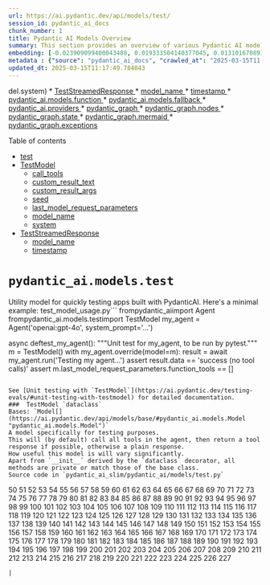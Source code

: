```yaml
---
url: https://ai.pydantic.dev/api/models/test/
session_id: pydantic_ai_docs
chunk_number: 1
title: Pydantic AI Models Overview
summary: This section provides an overview of various Pydantic AI models, including the TestStreamedResponse model, its attributes like model_name and timestamp, and links to additional related models and providers.
embedding: [-0.023909099400043488, 0.019333504140377045, 0.013101670891046524, -0.048153314739465714, 0.0030917495023459196, 0.014925464987754822, -0.03510964289307594, 0.0016965148970484734, 0.004427372477948666, 0.001825404935516417, 0.027969134971499443, -0.0714050754904747, 0.010472314432263374, -0.03013448789715767, -0.003763588611036539, 0.0018205716041848063, 0.004675485659390688, 0.025430001318454742, 0.003175528021529317, 0.04047146812081337, 0.05990808457136154, 0.027144238352775574, 0.016033919528126717, -0.029026033356785774, 0.009576529264450073, -0.00882252212613821, -0.029412703588604927, 0.0612485408782959, 0.0024054101668298244, -0.04645196348428726, 0.04640040919184685, -0.006119053810834885, -0.039285678416490555, -0.019062833860516548, 0.01845705136656761, -0.03498075157403946, 0.0002563703164923936, 0.01321122795343399, -0.013153227046132088, 0.039930131286382675, -0.03858967497944832, -0.03204206004738808, 0.0187921654433012, 0.03266073390841484, -0.05034444481134415, 0.03299584612250328, 0.014667685143649578, 0.01987484097480774, 0.012302553281188011, 0.027634020894765854, -0.04472483694553375, 0.030263377353549004, -0.0187921654433012, -0.005336047150194645, -0.00480437558144331, -0.016214365139603615, -0.03206783905625343, 0.014989909715950489, -0.005510048475116491, -0.0046174852177500725, 0.011761214584112167, 0.005635716486722231, -0.02363843098282814, 0.037403885275125504, -0.017516154795885086, -0.03588298335671425, -0.018585940822958946, 0.02601000666618347, -0.033872298896312714, -0.0069278390146791935, 0.004794708918780088, 0.016214365139603615, -0.06640414148569107, 0.006067498121410608, -0.03843500465154648, -0.0443381667137146, 0.041992370039224625, 0.0736735388636589, -0.01042720302939415, -0.004817264620214701, 0.0036926991306245327, 0.04395149648189545, 0.011406767182052135, 0.02020995505154133, -0.022955313324928284, -0.012592555023729801, -0.07790113240480423, -0.04727686196565628, -0.0208544060587883, -0.03490341827273369, -0.007662511896342039, -0.00457559572532773, -0.035908762365579605, 0.013365895487368107, 0.0875421017408371, 0.003931145649403334, -0.01045942585915327, -0.021305520087480545, 0.02552022412419319, 0.007591622415930033, 0.01715526171028614, -0.007804290857166052, -0.04640040919184685, 0.02454066090285778, 0.030907828360795975, -0.006702281069010496, 0.009196302853524685, -0.0146547956392169, -0.02601000666618347, 0.03508386388421059, -0.041760366410017014, -0.0023909099400043488, -0.0037152550648897886, 0.0018689053831622005, -0.07418909668922424, -0.01132298819720745, 0.0008095904486253858, -0.015569915063679218, 0.018405495211482048, -0.04065191373229027, 0.005519715137779713, 0.0030450269114226103, 0.04070346802473068, -0.013198338449001312, 0.03454252704977989, -0.020583737641572952, -0.00560349365696311, -0.05214890465140343, -0.04335860535502434, -0.01756771095097065, 0.017039261758327484, -0.005416603293269873, 0.02167930267751217, -0.00757228909060359, -0.001361400936730206, -0.007262953091412783, -0.060372088104486465, -0.016394810751080513, -0.023122869431972504, 0.03095938451588154, 0.0037958112079650164, -0.02108640782535076, 0.008384295739233494, 0.02102196216583252, -0.016858814284205437, 0.009434749372303486, -0.018921054899692535, 0.0015039854915812612, 0.002021962311118841, 0.033279404044151306, 0.020171288400888443, 0.053979143500328064, -0.016884593293070793, -0.013829899951815605, -0.02915492281317711, -0.0031819725409150124, -0.007088951300829649, 0.05031866580247879, 0.010768761858344078, -0.061351653188467026, -0.0010585093405097723, 0.03982701897621155, -0.054958704859018326, 0.015737472102046013, -0.04701907932758331, 0.010285424068570137, -0.041760366410017014, -0.03472297266125679, -0.054133810102939606, -0.008809633553028107, 0.05057644471526146, 0.010710760951042175, -0.004546595737338066, -0.008506741374731064, 0.016033919528126717, -0.009737641550600529, -0.06109387055039406, -0.051762234419584274, -0.043719496577978134, -0.05256135016679764, -0.04982888326048851, -0.04036835581064224, -0.056092940270900726, -0.019591283053159714, -0.03330518305301666, -0.011058764532208443, 0.022349530830979347, 0.017335709184408188, -0.003049860242754221, 0.0377647764980793, 0.014783686026930809, 0.009466972202062607, 0.018573053181171417, 0.016304587945342064, 0.012373442761600018, 0.0037023660261183977, 0.054546259343624115, -0.008062071166932583, 0.014719240367412567, 0.012405664660036564, 0.008287628181278706, 0.03335673734545708, 0.026048673316836357, -0.025004664435982704, 0.015260579064488411, -0.041734591126441956, -0.047328416258096695, 0.02478555217385292, -0.04895243048667908, -0.003998813219368458, 0.04036835581064224, -0.06099075824022293, 0.024102434515953064, -0.02496599778532982, -0.014435682445764542, 0.024269992485642433, -0.051839567720890045, 0.018508607521653175, 0.015286357142031193, 0.03990435227751732, -0.028381584212183952, 0.04591062664985657, 0.05111778527498245, -0.016033919528126717, -0.02553311362862587, 0.017503265291452408, -0.008300517685711384, -0.07295175641775131, 0.009106080047786236, -0.006863393820822239, -0.032789621502161026, -0.0040181465446949005, -0.005867718253284693, -0.020545069128274918, 0.0183152724057436, -0.0492359884083271, 0.01317900512367487, 0.012734333984553814, -0.011258543469011784, -0.038718562573194504, -0.010111422277987003, 0.015389468520879745, -0.015002799220383167, 0.013559230603277683, -8.785667887423187e-05, 0.008996523916721344, 0.0027695244643837214, -0.04106436297297478, 0.02776291035115719, 0.03516119718551636, 0.07233308255672455, -0.03565097972750664, 0.018985500559210777, -0.028768252581357956, -0.015892140567302704, -0.009537861682474613, 0.01248299889266491, -0.022787757217884064, -0.007971848361194134, 0.04704485833644867, -0.047740865498781204, 0.03407852351665497, -0.03990435227751732, -0.012624777853488922, -0.03211939334869385, -0.022942423820495605, 0.007746290415525436, -0.01929483748972416, 0.010285424068570137, -0.06552768498659134, 0.031655389815568924, 0.03959501534700394, 0.0360892079770565, -0.019565505906939507, -0.0548555925488472, 0.017709489911794662, -0.01535080187022686, 0.027530908584594727, 0.021305520087480545, 0.0065476130694150925, 0.017632154747843742, 0.02570067159831524, 0.025674892589449883, 0.03281540051102638, -0.007823624648153782, 0.02972204051911831, 0.01510591059923172, -0.02094462886452675, -0.011864326894283295, 0.006470279302448034, 0.008145849220454693, 0.020815739408135414, 0.01067209430038929, -0.044028833508491516, 0.03856389597058296, -0.018250826746225357, 0.011090986430644989, 0.01510591059923172, 0.0038924787659198046, -0.03062427043914795, 0.011638768948614597, 0.00732739781960845, -0.008841855451464653, -0.0015909862704575062, -0.013610786758363247, -0.009170524775981903, 0.011335877701640129, 0.004565929062664509, 0.02274908870458603, -0.017606377601623535, -0.00861629843711853, 0.04694174602627754, -0.026151785627007484, -0.01341745164245367, -0.007462732493877411, -0.027195794507861137, 0.04689019173383713, -0.020712627097964287, 0.044699061661958694, -0.005133045371621847, -0.0548555925488472, -0.03949190303683281, 0.025017553940415382, -0.015196133404970169, -0.03562520444393158, 0.004984821658581495, -0.007636733818799257, -0.0032335284631699324, -0.03193894773721695, 0.0008337573381140828, -0.023612651973962784, -0.022362418472766876, -0.033614519983530045, 0.02414110116660595, 0.031242942437529564, -0.009911642409861088, -0.026783347129821777, 0.035908762365579605, 0.0028855253476649523, 0.06191876903176308, -0.019836174324154854, 0.0051427120342850685, -0.05738183856010437, -0.021808192133903503, 0.009582973085343838, 0.015505470335483551, 0.02995404228568077, 0.0574849508702755, 0.01822504960000515, 0.007720512337982655, 0.00527160195633769, 0.014783686026930809, 0.024437548592686653, 0.022800644859671593, -0.01822504960000515, -0.04044568911194801, -0.01456457283347845, 0.01103298645466566, 0.01420368067920208, -0.0007282286533154547, -0.04673552140593529, 0.026809124276041985, 0.006734503898769617, -0.004430594388395548, -0.018766388297080994, 0.003625032026320696, -0.017709489911794662, -0.009434749372303486, -0.031010940670967102, -0.002260408829897642, 0.0034349190536886454, 0.022362418472766876, 0.012205885723233223, 0.0005377130582928658, -0.024849995970726013, -0.023006869480013847, -0.04356482997536659, 0.013804121874272823, 0.0008812855230644345, 0.022839311510324478, 0.05096311494708061, -0.0157761387526989, 0.03745543956756592, -0.008648520335555077, 0.056763168424367905, 0.011851437389850616, -0.0056196050718426704, 0.017451709136366844, -0.028098024427890778, 0.015827694907784462, 0.04054880142211914, -0.03523853421211243, -0.028381584212183952, -0.02576511539518833, 0.006415500771254301, 0.0328669548034668, -0.010936318896710873, 0.012521665543317795, 0.052509795874357224, -0.0049783773720264435, 0.0032174172811210155, -0.004685152322053909, -0.023844653740525246, 0.0026599678676575422, 0.013469007797539234, 0.0013509285636246204, 0.050447557121515274, -0.003934368025511503, 0.02863936312496662, 0.023457983508706093, 0.03407852351665497, 0.007694734260439873, 0.02011973224580288, -0.02954159304499626, -0.05147867649793625, -0.05851607024669647, 0.03657899051904678, 0.02594556100666523, 0.030753159895539284, 0.022478420287370682, -0.022542865946888924, -0.08651098608970642, -0.025404224172234535, -0.0059676081873476505, -0.06645569950342178, 0.06001119688153267, 0.04797286540269852, -0.015647249296307564, 0.015544136986136436, -0.044028833508491516, 0.018276605755090714, -0.021305520087480545, 0.042894601821899414, 0.012463665567338467, 0.016691258177161217, 0.014036123640835285, -0.02995404228568077, -0.018676163628697395, -0.0033543629106134176, 0.03175850212574005, 0.010704316198825836, -0.037971001118421555, 0.011774104088544846, 0.027298906818032265, -0.03201628103852272, -0.008055626414716244, -0.0162530317902565, -0.013365895487368107, 0.012405664660036564, -0.05887696146965027, 0.027530908584594727, 0.009015857242047787, -0.04753464087843895, -0.0183152724057436, -0.02117663063108921, -0.032712288200855255, 0.048075977712869644, -0.004014924168586731, 0.05220045894384384, -0.018121937289834023, 0.036166541278362274, 0.0009795641526579857, -0.024179767817258835, 0.029412703588604927, -0.009512083604931831, -0.017928602173924446, 0.04524039849638939, 0.001963961636647582, 0.003090138314291835, 0.015428136102855206, 0.04292037710547447, -0.03933723643422127, 0.01308878231793642, 0.030727380886673927, 0.03498075157403946, -0.0226459763944149, 0.02668023481965065, 0.033202070742845535, -0.006811837665736675, -0.0024682439398020506, 0.026474010199308395, -0.04243059456348419, -0.013778343796730042, 0.030082931742072105, -0.02905181236565113, 0.07125040888786316, -0.015080132521688938, -0.027866022661328316, -0.02469532936811447, -0.006099720485508442, -0.03521275520324707, -0.005107267294079065, 0.05624760687351227, -0.01411345787346363, 0.020622404292225838, 0.003149749943986535, 0.01755482144653797, 0.03964656963944435, -0.027608243748545647, -0.009434749372303486, -0.0037700331304222345, -0.001350122969597578, 0.007623844780027866, 0.04542084410786629, 0.02553311362862587, -0.030392266809940338, 0.01928194798529148, 0.026306454092264175, -0.004591707140207291, 0.056608498096466064, -0.0699099525809288, 0.0219886377453804, 0.007668956648558378, 0.012682778760790825, -0.007810735609382391, 0.008874078281223774, 0.020403290167450905, 0.0024327991995960474, -0.025816671550273895, 0.006334944628179073, 0.04487950727343559, -0.02995404228568077, -0.009872975759208202, 0.0035186975728720427, -0.034207411110401154, -0.024115324020385742, -0.002038073493167758, -0.04400305449962616, -0.009995421394705772, -0.027066905051469803, -0.003650809871032834, 0.013817010447382927, 0.021073518320918083, -0.031191386282444, -0.04869465157389641, 0.003547698026522994, 0.02513355389237404, 0.028304249048233032, -0.015956584364175797, -0.007656067609786987, -0.002274908823892474, 0.022839311510324478, -0.029825150966644287, 0.003235139651224017, 0.01407479029148817, 0.04799864441156387, 0.024914441630244255, -0.0024182989727705717, -0.0037313662469387054, -0.01758059859275818, 0.05867074057459831, 0.01202543918043375, 0.028098024427890778, -0.05444314703345299, 0.007823624648153782, 0.010008309967815876, -0.022620199248194695, -0.0069987284950912, 0.008306962437927723, -0.012611889280378819, 0.005313491448760033, 0.006167387589812279, 0.048978209495544434, 0.02232375182211399, -0.007836513221263885, 0.06140320748090744, 0.0293095912784338, -0.017026372253894806, -0.014706351794302464, -0.004846265073865652, 0.0015789028257131577, 0.03348562866449356, -0.03005715273320675, -0.034671418368816376, 0.013572119176387787, -0.0010649538598954678, 0.014964131638407707, -0.020016619935631752, -0.029696261510252953, 0.020467735826969147, -0.027634020894765854, -0.023264650255441666, 0.028201136738061905, 0.03557364642620087, -0.03840922564268112, 0.009563639760017395, -0.014487238600850105, 0.00652505736798048, -0.006064275745302439, 0.007050284184515476, 0.01772237755358219, -0.034594081342220306, -0.0035960315726697445, -0.013804121874272823, -0.016059696674346924, -0.010530315339565277, 0.02562333643436432, 0.0008869245066307485, -0.045034173876047134, 0.014912575483322144, 0.03724921867251396, -0.027221573516726494, -0.02848469465970993, 0.045188844203948975, -0.016317477449774742, 0.005104044917970896, 0.003689476987347007, 0.021640634164214134, -0.06934283673763275, 0.01741304248571396, 0.0053070466965436935, -0.009705418720841408, -0.003085304982960224, -0.06001119688153267, 0.00436937203630805, 0.0034188078716397285, -0.05459781363606453, 0.014757907949388027, 0.06269210577011108, -0.03392385318875313, -0.02035173401236534, 0.008332740515470505, 0.01341745164245367, 0.006863393820822239, -0.014487238600850105, -0.013159671798348427, 0.01946239359676838, 0.002260408829897642, -0.021962860599160194, 0.035986095666885376, -0.008848300203680992, 0.02537844516336918, 0.03193894773721695, 0.0428430438041687, -0.035006530582904816, -0.0006512973923236132, 0.002837191568687558, 0.0024408549070358276, -0.014603239484131336, -0.03160383552312851, 0.0032979734241962433, 0.04866887256503105, 0.017181040719151497, -0.0054230475798249245, -0.00861629843711853, -0.004085813648998737, -0.03340829536318779, -0.0024489103816449642, 0.011271432973444462, -0.023354873061180115, 0.006434834562242031, -0.02053218148648739, -0.006972950417548418, 0.008513186126947403, 0.016884593293070793, -0.008120071142911911, -0.01435834914445877, -0.031165607273578644, -0.012018994428217411, 0.023844653740525246, -0.03753277659416199, 0.012205885723233223, 0.01321122795343399, -0.028046470135450363, -0.014822352677583694, 0.025094887241721153, 0.0012155940057709813, 0.0056808278895914555, 0.006560502108186483, -0.02874247543513775, -0.023097092285752296, 0.018083270639181137, -0.0032286951318383217, 0.013971678912639618, 0.009892309084534645, 0.01190299354493618, 0.008300517685711384, -0.05016399919986725, -0.03253184258937836, 0.062176547944545746, -0.027221573516726494, -0.013585008680820465, -0.0898105725646019, 0.014422793872654438, 0.06166098639369011, -0.018534384667873383, 0.026654457673430443, 0.02535266801714897, 0.0028307470493018627, 0.04848842695355415, -0.00870652124285698, -0.045678623020648956, -0.014861020259559155, 0.00813296064734459, 0.02825269289314747, -0.008964301086962223, -0.026151785627007484, 0.011748326011002064, -0.004582040477544069, -0.06150631979107857, -0.016884593293070793, -0.01608547568321228, -0.003992368467152119, 0.011522768065333366, -0.04147680848836899, -0.004308149218559265, -0.013314339332282543, 0.025906894356012344, 0.03510964289307594, -0.009756974875926971, -0.027943357825279236, 0.03461986035108566, -0.017748156562447548, 0.04900398850440979, -0.05080844834446907, 4.470872590900399e-05, 0.023702874779701233, 0.028381584212183952, 0.0028806920163333416, -0.0013050114503130317, -0.0015337913064286113, 0.012676334008574486, -0.004582040477544069, -0.0005316713359206915, 0.015080132521688938, -0.03253184258937836, 0.00618027662858367, 0.05199423432350159, -0.006657169666141272, -0.010594760067760944, -0.001280039083212614, -0.011020096950232983, -0.02004239894449711, -0.01714237406849861, 0.0032093615736812353, -0.035676758736371994, -0.0533604696393013, 0.01946239359676838, -0.019591283053159714, 0.009048080071806908, -0.05238090455532074, 0.031474944204092026, -0.019346391782164574, -0.014912575483322144, -0.02652556635439396, -0.0034026966895908117, -0.011226321570575237, 0.06300144642591476, -0.014513016678392887, -0.022040193900465965, 0.015273467637598515, 0.009963198564946651, -0.0046464852057397366, 0.010143645107746124, -0.012766556814312935, -0.03461986035108566, 0.0010746205225586891, -0.017348596826195717, -0.029026033356785774, 0.04817909002304077, -0.027634020894765854, -0.014796574600040913, -0.009492750279605389, 0.04851420596241951, -0.02825269289314747, -0.04384838789701462, 0.0349549762904644, 0.001760959974490106, -0.0004136564093641937, 0.019681505858898163, -0.02979937382042408, -0.010936318896710873, -0.01136810053139925, 0.034851863980293274, 0.02871669828891754, -0.0375843308866024, 0.018276605755090714, -0.005867718253284693, 0.024360215291380882, -0.008487408049404621, -0.0030595269054174423, 0.01979750767350197, 0.006818282417953014, 0.032970067113637924, 0.013275672681629658, -5.68928626307752e-05, -0.026860680431127548, -0.011967439204454422, -0.04957110434770584, -0.03178428113460541, -0.038873232901096344, 0.027685577049851418, 0.0034478080924600363, 0.01741304248571396, 0.01158076897263527, -0.028355805203318596, 0.011168320663273335, -0.09311015158891678, -0.008306962437927723, 0.01723259687423706, -0.012592555023729801, 0.026551345363259315, -0.021460188552737236, 0.004072924610227346, 0.0157761387526989, -0.011928771622478962, -0.024759773164987564, -0.013649453409016132, 0.019823284819722176, -0.015131688676774502, -0.02117663063108921, 0.0586191825568676, -0.015067243948578835, 0.003534808987751603, -0.01970728486776352, 0.037713222205638885, -0.005600271746516228, -0.005629271734505892, 0.024837108328938484, -0.03915679082274437, 0.018856611102819443, -0.027969134971499443, -0.006096498109400272, -0.017039261758327484, 0.011774104088544846, 0.02215619571506977, -0.004565929062664509, -0.020390402525663376, -0.01987484097480774, 0.0032335284631699324, 0.028046470135450363, -0.035986095666885376, 0.03175850212574005, 0.013005003333091736, 0.022439753636717796, 0.00618027662858367, -0.02042906917631626, -0.0007322564488276839, -0.0012180106714367867, -0.0076302895322442055, 0.03204206004738808, 0.027041127905249596, -0.0274277962744236, -0.03987857326865196, 0.00043621216900646687, -0.00734673161059618, -0.014384126290678978, 0.005774273071438074, -0.006386500783264637, -0.013153227046132088, 0.05501026287674904, 0.0116967698559165, 0.03668209910392761, -0.06325922161340714, -0.016613924875855446, -0.03142338618636131, 0.03709454834461212, -0.026577122509479523, 0.011155431158840656, -0.01962995156645775, -0.006508946418762207, -0.028278471902012825, 0.003534808987751603, -0.02125396579504013, -0.0023683542385697365, 0.021653523668646812, -0.006019164342433214, 0.008326295763254166, 0.013224116526544094, -0.03144916519522667, 0.008087849244475365, -0.008513186126947403, -0.003328584833070636, -0.003085304982960224, 0.008100737817585468, 0.014152124524116516, -0.006476723589003086, 0.031242942437529564, -0.007817179895937443, -0.008087849244475365, 0.02126685343682766, -0.03260917589068413, 0.0015007632318884134, 0.009628084488213062, -0.006257610861212015, 0.013314339332282543, 0.017516154795885086, 0.021937081590294838, 0.009241415187716484, -0.01781260222196579, 0.0049783773720264435, -0.05851607024669647, -0.007250064052641392, -0.03441363573074341, -0.004043924622237682, 0.013017892837524414, 0.019681505858898163, 0.02011973224580288, 0.021034851670265198, -0.01979750767350197, 0.03596031665802002, -0.006940727587789297, 0.03335673734545708, -0.010008309967815876, -0.01790282502770424, -0.017529042437672615, 0.012250997126102448, 0.01707792840898037, 0.02454066090285778, 0.017206817865371704, 0.00870652124285698, -0.04730263724923134, -0.031474944204092026, 0.09027457237243652, -0.005371491890400648, -0.04761197417974472, 0.023689987137913704, -0.007707623299211264, 0.04072924703359604, -0.0005602688179351389, 0.018817944452166557, -0.014989909715950489, -0.01674281433224678, -0.007688289973884821, -0.00918985903263092, -0.01535080187022686, 0.0035734758712351322, 0.010897651314735413, 0.04990621656179428, -0.0360892079770565, 0.010034088045358658, -0.018018824979662895, -0.004830153658986092, 0.03211939334869385, -0.022852201014757156, -0.0050202663987874985, -0.029438480734825134, -0.004340371582657099, -0.024269992485642433, 0.016794370487332344, -0.01807038113474846, -0.054391589015722275, -0.013095226138830185, 0.0103369802236557, -0.018096160143613815, 0.028690919280052185, 0.003840922610834241, 0.017928602173924446, 0.009209192357957363, 0.004417705349624157, 0.02765979990363121, -0.02010684460401535, 0.007784957531839609, -0.0013396507129073143, -0.04392572119832039, -0.002908081281930208, -0.02561044692993164, -0.025558892637491226, 0.03858967497944832, -0.025223778560757637, -0.019887730479240417, 0.03209361433982849, -0.02093173936009407, -0.03967234864830971, -0.0010867039673030376, -0.022117529064416885, 0.003260917728766799, -0.018598830327391624, 0.001799626974388957, 0.01764504425227642, 0.009615195915102959, 0.0162530317902565, 0.05738183856010437, 0.024437548592686653, -0.005580937955528498, -0.028690919280052185, 0.02568778209388256, 0.03974968194961548, 0.013430340215563774, -0.01178054790943861, 0.0074949548579752445, 0.04645196348428726, 0.004717374686151743, 0.0060417200438678265, 0.01814771629869938, -0.002611634088680148, 0.036810990422964096, 0.025017553940415382, -2.220332135038916e-05, -0.013069448061287403, 0.02652556635439396, -0.024360215291380882, -0.009093191474676132, 0.06434190273284912, 0.0032061394304037094, -0.0025584669783711433, -0.0005014627240598202, 0.014010345563292503, 0.012437887489795685, 0.028046470135450363, -0.009711863473057747, -0.0060223862528800964, 0.03858967497944832, 0.027195794507861137, -0.020880183205008507, -0.01599525287747383, 0.012122106738388538, 0.0061319428496062756, -0.018521497026085854, 0.02316153794527054, 0.011935216374695301, -0.015698805451393127, -0.01079453993588686, -0.04023946449160576, -0.014964131638407707, -0.018611719831824303, -0.010027644224464893, -0.03384651988744736, -0.026229120790958405, -0.03449096903204918, -0.01170321460813284, -0.006286610849201679, -0.0012905113399028778, -0.0020574070513248444, 0.039852794259786606, 0.016949038952589035, 0.01194166112691164, -0.010066310875117779, 0.021485967561602592, -0.04493106156587601, 0.013842788524925709, 0.03742966428399086, -0.017090817913413048, 0.013191893696784973, -0.008313406258821487, 0.004111591726541519, -0.014603239484131336, -0.015221911482512951, 0.026242008432745934, 0.007501399610191584, -0.012199440971016884, 0.02961892820894718, 0.03441363573074341, 0.02330331690609455, 0.03817722573876381, 0.010865429416298866, 0.006721614859998226, -0.00915119145065546, 0.03144916519522667, -0.0008144238381646574, -0.007262953091412783, 0.01030475739389658, -0.028355805203318596, 0.008848300203680992, 0.007211396936327219, -0.011438990011811256, 0.00960875116288662, -0.011793437413871288, 0.036810990422964096, 0.013688120990991592, 0.008758077397942543, -0.0004893793375231326, -0.02776291035115719, -0.010111422277987003, 0.013185449875891209, 0.02660290151834488, 0.02995404228568077, -0.02051929198205471, 0.029438480734825134, 0.01790282502770424, 0.022787757217884064, -0.02372865378856659, -0.0001315081026405096, -0.009350971318781376, -0.010433647781610489, 0.00788806937634945, -0.026886459439992905, -0.02586822770535946, 0.0033060291316360235, 0.004237259738147259, -0.016704147681593895, 0.04395149648189545, -0.033691853284835815, -0.009769863449037075, -0.03152649849653244, 0.009408972226083279, 0.022272195667028427, 0.0187921654433012, 0.011638768948614597, -0.005635716486722231, -0.010143645107746124, -0.0085002975538373, -0.0037345883902162313, 0.0011277877492830157, 0.0014210125664249063, 0.04029102250933647, -0.030907828360795975, 0.017348596826195717, 0.01796726882457733, -0.012444332242012024, 0.011168320663273335, 0.0023393540177494287, 0.004037479870021343, -0.007707623299211264, -0.08403629809617996, -0.003599253948777914, 0.0274277962744236, -0.043461717665195465, -0.021034851670265198, 0.008480963297188282, 0.00720495218411088, -0.017864156514406204, 0.038280338048934937, -0.038048334419727325, -0.01194166112691164, -0.015131688676774502, 0.0007540066144429147, -0.01021453458815813, 0.011264988221228123, 0.025829561054706573, -0.014371237717568874, 0.025906894356012344, -0.025094887241721153, -0.010652760043740273, -0.007656067609786987, 0.006972950417548418, -0.008332740515470505, 0.04065191373229027, -0.009628084488213062, 0.024940218776464462, 0.015363690443336964, -0.013945900835096836, -0.025404224172234535, -0.0631561130285263, -0.031165607273578644, 0.008622742258012295, -0.0388990081846714, -0.009286526590585709, -0.015247689560055733, -0.028201136738061905, 0.01341745164245367, 0.008642076514661312, 0.003062749281525612, 0.0009030357468873262, 0.008184516802430153, 0.005890273954719305, 0.007417621091008186, 0.07351887226104736, 0.0189726110547781, -0.0017077928641811013, 0.0242313239723444, 0.010730094276368618, 0.026203341782093048, -0.005281268619000912, 0.00016332782979588956, -0.0031062494963407516, -0.0022555754985660315, -0.032222505658864975, 0.02642245590686798, 0.028768252581357956, 0.024424659088253975, 0.0366305448114872, 0.0003761977714020759, 0.009176969528198242, -0.046426188200712204, 0.020648181438446045, 0.00640583410859108, 0.042069703340530396, 0.040523022413253784, -0.015647249296307564, -0.024347325786948204, 0.018109047785401344, -0.0003578712057787925, 0.001081870635971427, -0.027479352429509163, 0.03433630242943764, 0.04487950727343559, 0.015466802753508091, -0.025674892589449883, -0.020068176090717316, 0.00019081764912698418, -0.010362758301198483, -0.013249894604086876, 0.0157761387526989, 0.01788993552327156, -0.01029831264168024, 0.00034719749237410724, 0.0313718318939209, -0.009370304644107819, -0.0015716527123004198, -0.010865429416298866, -0.009492750279605389, 0.003085304982960224, -0.0019704061560332775, -0.05049911141395569, 0.025159332901239395, 0.030005598440766335, -0.02118952013552189, 0.010736539028584957, -0.018869498744606972, -0.007907402701675892, -0.007817179895937443, -0.016111252829432487, 0.010079199448227882, 0.01667836867272854, 0.03186161443591118, 0.003737810766324401, -0.009228525683283806, -0.006409056484699249, -0.01880505494773388, 0.028458917513489723, -0.011013652198016644, -0.04866887256503105, 0.010530315339565277, -0.012437887489795685, -0.007726957090198994, 0.03882167488336563, -0.008886966854333878, 0.03882167488336563, 0.019668618217110634, -0.035006530582904816, 0.006048164330422878, 0.00337691861204803, -0.0004011701967101544, -0.030340712517499924, 0.011239210143685341, 0.0631561130285263, 0.025172222405672073, -0.0035412535071372986, -0.008055626414716244, 0.03882167488336563, -0.033614519983530045, -0.043307047337293625, 0.011258543469011784, -0.012508776970207691, -0.006521835457533598, -0.005126600619405508, 0.0076302895322442055, 0.002685745945200324, -0.02265886589884758, 0.035754092037677765, 0.019088612869381905, 0.02298109047114849, 0.0010045366361737251, 0.019565505906939507, 0.007417621091008186, 0.01181921549141407, 0.03260917589068413, 0.01970728486776352, -0.023380650207400322, 0.0415283665060997, -0.020545069128274918, 0.027969134971499443, -0.037738997489213943, -0.012250997126102448, -0.018689053133130074, 0.02619045227766037, -0.010227423161268234, -0.0004921988002024591, 0.009318748489022255, -0.008487408049404621, -0.0010625371942296624, -0.0035670313518494368, -0.028304249048233032, 0.028355805203318596, -0.04645196348428726, -0.03503230959177017, 0.007913847453892231, -0.000843424117192626, 0.0002877872611861676, -0.002010684460401535, -0.016871703788638115, 0.004788264632225037, 0.018895277753472328, -0.027556687593460083, -0.014706351794302464, -0.02027440071105957, 0.0065476130694150925, -0.002313575940206647, 0.009537861682474613, -0.043461717665195465, -0.005990163888782263, -0.014745018444955349, -0.02356109581887722, -0.019101502373814583, -0.0226459763944149, 0.027221573516726494, 0.0009207581169903278, 0.03028915636241436, 0.005300602409988642, -0.03815144672989845, -0.012547443620860577, 0.024025101214647293, -5.110288111609407e-05, -0.004862376023083925, -0.003476808313280344, 0.008886966854333878, 0.007185618858784437, -0.010330535471439362, 0.021292632445693016, -0.002236241940408945, 0.00619638804346323, -0.0206739604473114, 0.03077893704175949, -0.05235512927174568, -0.022697532549500465, -0.003902145428583026, 0.010027644224464893, 0.0019349615322425961, -0.025326889008283615, 0.014989909715950489, 0.022968202829360962, 0.018263716250658035, 0.016536589711904526, -0.016601035371422768, 0.00037942000199109316, -0.004636818543076515, 0.0013960400829091668, -0.0056679388508200645, 0.008977190591394901, 0.018328161910176277, 0.024257102981209755, -0.021717969328165054, 0.0023844654206186533, -0.0007370898383669555, -0.002962859347462654, -0.007198507897555828, 0.029490036889910698, 0.015569915063679218, 0.0016578478971496224, -0.008223183453083038, -0.004614262841641903, 0.024566438049077988, -0.005474603734910488, -0.0077527351677417755, -0.005187823437154293, -0.020003732293844223, 0.026396676898002625, -0.015157466754317284, 0.012173662893474102, 0.009718308225274086, -0.0004414483264554292, 0.02290375716984272, -0.008242516778409481, -0.007946070283651352, 0.024153990671038628, -0.01846994087100029, -0.007088951300829649, 0.009505638852715492, -0.0011962605640292168, 0.0007213813369162381, -0.017284153029322624, 0.018908167257905006, -0.0010037310421466827, 0.01682014763355255, 0.014513016678392887, -0.010556093417108059, -0.007540066260844469, -0.00047890699352137744, 0.00861629843711853, -0.007681845221668482, 0.043719496577978134, -0.010253201238811016, 0.02125396579504013, 0.004859154112637043, 0.010981430299580097, -0.031887393444776535, -0.023599764332175255, -0.0057839397341012955, 0.03498075157403946, -0.029026033356785774, 0.027479352429509163, -0.023844653740525246, 0.031732723116874695, 0.003989146091043949, 0.014783686026930809, 0.03415585681796074, 0.013688120990991592, -0.00895141251385212, -0.007275841664522886, -0.008274739608168602, -0.01952683925628662, -0.024269992485642433, -0.01633036695420742, -3.45384978572838e-05, 0.04794709011912346, -0.0456528477370739, -0.022130416706204414, 0.0548555925488472, -0.031655389815568924, 0.0005352963926270604, 0.00825540628284216, -0.007656067609786987, 0.006360722705721855, 0.012083440087735653, -0.015544136986136436, 0.011387433856725693, 0.02559755928814411, 0.027453575283288956, 0.003998813219368458, -0.02223352901637554, 0.009370304644107819, -0.017529042437672615, 0.0022555754985660315, 0.008236072957515717, -0.00663139158859849, -0.0013283728621900082, -0.024012211710214615, 0.008590520359575748, 0.04374527558684349, -0.015892140567302704, 0.040033239871263504, 0.018779275938868523, -0.03162961080670357, -0.02840736135840416, -0.06532146781682968, -0.0038957009091973305, 0.019153058528900146, -0.015879251062870026, 0.01593080721795559, -0.005825829226523638, 0.0007862291531637311, 0.011258543469011784, -0.011774104088544846, -0.015234800986945629, -0.007714068051427603, -0.051916901022195816, -0.0003643156960606575, -0.00837785191833973, -0.01755482144653797, -0.01407479029148817, -0.0005284490762278438, 0.033382516354322433, -0.011851437389850616, 0.007404732052236795, 0.009621640667319298, 0.022774867713451385, 0.018856611102819443, -0.00951852835714817, 0.02478555217385292, -0.0030949716456234455, 0.01912727952003479, 0.011161875911056995, 0.014745018444955349, -0.019926397129893303, -0.023251760751008987, -0.02059662528336048, -0.02051929198205471, -0.029490036889910698, 0.029438480734825134, 0.01203188393265009, 0.00019534894090611488, 0.016717035323381424, 0.03281540051102638, 0.04423505812883377, -0.05738183856010437, 0.020055288448929787, 0.02553311362862587, 0.0024730772711336613, 0.01732281967997551, -0.02527533285319805, 0.019604172557592392, 0.03840922564268112, -0.003199694911018014, -0.002737301867455244, -0.004156703129410744, 0.0139974569901824, -0.0027066904585808516, -0.008564742282032967, 0.015041465871036053, -0.003534808987751603, 0.012379886582493782, 0.01955261640250683, -0.020893072709441185, 0.009924531914293766, 0.0018946833442896605, -0.006115831434726715, 0.006367166992276907, 0.0076174004934728146, 0.03021182119846344, -0.0021299077197909355, 0.018186382949352264, 0.02298109047114849, -0.03882167488336563, 0.00744984345510602, 0.006080386694520712, 0.004404816776514053, -0.02585533820092678, -0.015389468520879745, -0.0070309508591890335, 0.0016022641211748123, -0.005916052032262087, 0.01903705671429634, 0.0005079072434455156, -0.01715526171028614, 0.0023925211280584335, -0.024849995970726013, -0.02249130979180336, 0.002648690016940236, 0.029747817665338516, -0.023264650255441666, -0.015634359791874886, 0.0017883491236716509, -0.0035734758712351322, 0.020055288448929787, -0.028278471902012825, -0.017464598640799522, 0.0058451625518500805, 0.004778597503900528, -0.003486475208774209, 0.008294072933495045, -0.035006530582904816, 0.012495887465775013, 0.008390740491449833, -0.003902145428583026, 0.007069617975503206, 0.0031578056514263153, -0.026332231238484383, 0.011793437413871288, 0.03423319011926651, -0.026229120790958405, -0.000428156548878178, -0.011851437389850616, -0.03088204935193062, -0.0077527351677417755, 0.007482065819203854, -0.009254303760826588, 0.015698805451393127, -0.027891801670193672, 0.02209175005555153, 0.004752819426357746, -0.03915679082274437, 0.00697939470410347, 0.0007773679681122303, -0.015054354444146156, 0.006818282417953014]
metadata : {"source": "pydantic_ai_docs", "crawled_at": "2025-03-15T11:17:49.784043", "url_path": "/api/models/test/", "chunk_size": 4399}
updated_dt: 2025-03-15T11:17:49.784043
---
```

del.system)
      * [ TestStreamedResponse  ](https://ai.pydantic.dev/api/models/test/#pydantic_ai.models.test.TestStreamedResponse)
        * [ model_name  ](https://ai.pydantic.dev/api/models/test/#pydantic_ai.models.test.TestStreamedResponse.model_name)
        * [ timestamp  ](https://ai.pydantic.dev/api/models/test/#pydantic_ai.models.test.TestStreamedResponse.timestamp)
    * [ pydantic_ai.models.function  ](https://ai.pydantic.dev/api/models/function/)
    * [ pydantic_ai.models.fallback  ](https://ai.pydantic.dev/api/models/fallback/)
    * [ pydantic_ai.providers  ](https://ai.pydantic.dev/api/providers/)
    * [ pydantic_graph  ](https://ai.pydantic.dev/api/pydantic_graph/graph/)
    * [ pydantic_graph.nodes  ](https://ai.pydantic.dev/api/pydantic_graph/nodes/)
    * [ pydantic_graph.state  ](https://ai.pydantic.dev/api/pydantic_graph/state/)
    * [ pydantic_graph.mermaid  ](https://ai.pydantic.dev/api/pydantic_graph/mermaid/)
    * [ pydantic_graph.exceptions  ](https://ai.pydantic.dev/api/pydantic_graph/exceptions/)


Table of contents 
  * [ test  ](https://ai.pydantic.dev/api/models/test/#pydantic_ai.models.test)
  * [ TestModel  ](https://ai.pydantic.dev/api/models/test/#pydantic_ai.models.test.TestModel)
    * [ call_tools  ](https://ai.pydantic.dev/api/models/test/#pydantic_ai.models.test.TestModel.call_tools)
    * [ custom_result_text  ](https://ai.pydantic.dev/api/models/test/#pydantic_ai.models.test.TestModel.custom_result_text)
    * [ custom_result_args  ](https://ai.pydantic.dev/api/models/test/#pydantic_ai.models.test.TestModel.custom_result_args)
    * [ seed  ](https://ai.pydantic.dev/api/models/test/#pydantic_ai.models.test.TestModel.seed)
    * [ last_model_request_parameters  ](https://ai.pydantic.dev/api/models/test/#pydantic_ai.models.test.TestModel.last_model_request_parameters "last_model_request_parameters")
    * [ model_name  ](https://ai.pydantic.dev/api/models/test/#pydantic_ai.models.test.TestModel.model_name)
    * [ system  ](https://ai.pydantic.dev/api/models/test/#pydantic_ai.models.test.TestModel.system)
  * [ TestStreamedResponse  ](https://ai.pydantic.dev/api/models/test/#pydantic_ai.models.test.TestStreamedResponse)
    * [ model_name  ](https://ai.pydantic.dev/api/models/test/#pydantic_ai.models.test.TestStreamedResponse.model_name)
    * [ timestamp  ](https://ai.pydantic.dev/api/models/test/#pydantic_ai.models.test.TestStreamedResponse.timestamp)


# `pydantic_ai.models.test`
Utility model for quickly testing apps built with PydanticAI.
Here's a minimal example:
test_model_usage.py```
frompydantic_aiimport Agent
frompydantic_ai.models.testimport TestModel
my_agent = Agent('openai:gpt-4o', system_prompt='...')

async deftest_my_agent():
"""Unit test for my_agent, to be run by pytest."""
  m = TestModel()
  with my_agent.override(model=m):
    result = await my_agent.run('Testing my agent...')
    assert result.data == 'success (no tool calls)'
  assert m.last_model_request_parameters.function_tools == []

```

See [Unit testing with `TestModel`](https://ai.pydantic.dev/testing-evals/#unit-testing-with-testmodel) for detailed documentation.
###  TestModel `dataclass`
Bases: `Model[](https://ai.pydantic.dev/api/models/base/#pydantic_ai.models.Model "pydantic_ai.models.Model")`
A model specifically for testing purposes.
This will (by default) call all tools in the agent, then return a tool response if possible, otherwise a plain response.
How useful this model is will vary significantly.
Apart from `__init__` derived by the `dataclass` decorator, all methods are private or match those of the base class.
Source code in `pydantic_ai_slim/pydantic_ai/models/test.py`
```
 50
 51
 52
 53
 54
 55
 56
 57
 58
 59
 60
 61
 62
 63
 64
 65
 66
 67
 68
 69
 70
 71
 72
 73
 74
 75
 76
 77
 78
 79
 80
 81
 82
 83
 84
 85
 86
 87
 88
 89
 90
 91
 92
 93
 94
 95
 96
 97
 98
 99
100
101
102
103
104
105
106
107
108
109
110
111
112
113
114
115
116
117
118
119
120
121
122
123
124
125
126
127
128
129
130
131
132
133
134
135
136
137
138
139
140
141
142
143
144
145
146
147
148
149
150
151
152
153
154
155
156
157
158
159
160
161
162
163
164
165
166
167
168
169
170
171
172
173
174
175
176
177
178
179
180
181
182
183
184
185
186
187
188
189
190
191
192
193
194
195
196
197
198
199
200
201
202
203
204
205
206
207
208
209
210
211
212
213
214
215
216
217
218
219
220
221
222
223
224
225
226
227
```
|